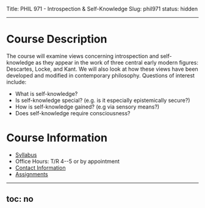Title: PHIL 971 - Introspection & Self-Knowledge
Slug: phil971
status: hidden

---

# Course Description #

The course will examine views concerning introspection and self-knowledge as they appear in the work of three central early modern figures: Descartes, Locke, and Kant. We will also look at how these views have been developed and modified in contemporary philosophy. Questions of interest include:

- What is self-knowledge?
- Is self-knowledge special? (e.g. is it especially epistemically secure?)
- How is self-knowledge gained? (e.g via sensory means?)
- Does self-knowledge require consciousness?

# Course Information #

- [Syllabus]({filename}/pdfs/phil971/phil971introspection/ISKSyllabus.pdf)
- Office Hours: T/R 4--5 or by appointment
- [Contact Information]({filename}/pages/Contact.md)
- [Assignments]({filename}/pages/phil971/phil971introspection/phil971introspectionAssignments.md)

---
toc: no
---
